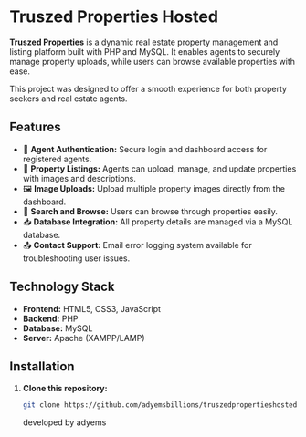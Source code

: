 # Truszed Properties Hosted

**Truszed Properties** is a dynamic real estate property management and listing platform built with PHP and MySQL. It enables agents to securely manage property uploads, while users can browse available properties with ease.

This project was designed to offer a smooth experience for both property seekers and real estate agents.

## Features

- 🔐 **Agent Authentication:** Secure login and dashboard access for registered agents.
- 🏡 **Property Listings:** Agents can upload, manage, and update properties with images and descriptions.
- 🖼️ **Image Uploads:** Upload multiple property images directly from the dashboard.
- 🔎 **Search and Browse:** Users can browse through properties easily.
- 📥 **Database Integration:** All property details are managed via a MySQL database.
- 📤 **Contact Support:** Email error logging system available for troubleshooting user issues.

## Technology Stack

- **Frontend:** HTML5, CSS3, JavaScript
- **Backend:** PHP
- **Database:** MySQL
- **Server:** Apache (XAMPP/LAMP)

## Installation

1. **Clone this repository:**

   ```bash
   git clone https://github.com/adyemsbillions/truszedpropertieshosted.git
   ```

   developed by adyems
